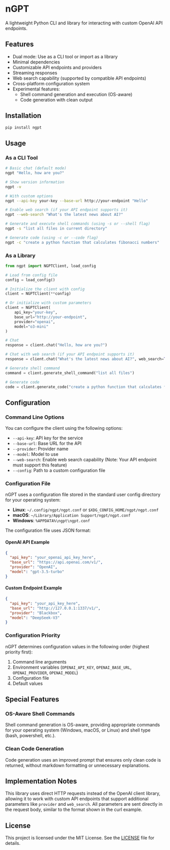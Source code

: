 # nGPT

A lightweight Python CLI and library for interacting with custom OpenAI API endpoints.

## Features

- Dual mode: Use as a CLI tool or import as a library
- Minimal dependencies
- Customizable API endpoints and providers
- Streaming responses
- Web search capability (supported by compatible API endpoints)
- Cross-platform configuration system
- Experimental features:
  - Shell command generation and execution (OS-aware)
  - Code generation with clean output

## Installation

```bash
pip install ngpt
```

## Usage

### As a CLI Tool

```bash
# Basic chat (default mode)
ngpt "Hello, how are you?"

# Show version information
ngpt -v

# With custom options
ngpt --api-key your-key --base-url http://your-endpoint "Hello"

# Enable web search (if your API endpoint supports it)
ngpt --web-search "What's the latest news about AI?"

# Generate and execute shell commands (using -s or --shell flag)
ngpt -s "list all files in current directory"

# Generate code (using -c or --code flag)
ngpt -c "create a python function that calculates fibonacci numbers"
```

### As a Library

```python
from ngpt import NGPTClient, load_config

# Load from config file
config = load_config()

# Initialize the client with config
client = NGPTClient(**config)

# Or initialize with custom parameters
client = NGPTClient(
    api_key="your-key",
    base_url="http://your-endpoint",
    provider="openai",
    model="o3-mini"
)

# Chat
response = client.chat("Hello, how are you?")

# Chat with web search (if your API endpoint supports it)
response = client.chat("What's the latest news about AI?", web_search=True)

# Generate shell command
command = client.generate_shell_command("list all files")

# Generate code
code = client.generate_code("create a python function that calculates fibonacci numbers")
```

## Configuration

### Command Line Options

You can configure the client using the following options:

- `--api-key`: API key for the service
- `--base-url`: Base URL for the API
- `--provider`: Provider name
- `--model`: Model to use
- `--web-search`: Enable web search capability (Note: Your API endpoint must support this feature)
- `--config`: Path to a custom configuration file

### Configuration File

nGPT uses a configuration file stored in the standard user config directory for your operating system:

- **Linux**: `~/.config/ngpt/ngpt.conf` or `$XDG_CONFIG_HOME/ngpt/ngpt.conf`
- **macOS**: `~/Library/Application Support/ngpt/ngpt.conf`
- **Windows**: `%APPDATA%\ngpt\ngpt.conf`

The configuration file uses JSON format:

#### OpenAI API Example
```json
{
  "api_key": "your_openai_api_key_here",
  "base_url": "https://api.openai.com/v1/",
  "provider": "OpenAI",
  "model": "gpt-3.5-turbo"
}
```

#### Custom Endpoint Example
```json
{
  "api_key": "your_api_key_here",
  "base_url": "http://127.0.0.1:1337/v1/",
  "provider": "Blackbox",
  "model": "DeepSeek-V3"
}
```

### Configuration Priority

nGPT determines configuration values in the following order (highest priority first):

1. Command line arguments
2. Environment variables (`OPENAI_API_KEY`, `OPENAI_BASE_URL`, `OPENAI_PROVIDER`, `OPENAI_MODEL`)
3. Configuration file
4. Default values

## Special Features

### OS-Aware Shell Commands

Shell command generation is OS-aware, providing appropriate commands for your operating system (Windows, macOS, or Linux) and shell type (bash, powershell, etc.).

### Clean Code Generation

Code generation uses an improved prompt that ensures only clean code is returned, without markdown formatting or unnecessary explanations.

## Implementation Notes

This library uses direct HTTP requests instead of the OpenAI client library, allowing it to work with custom API endpoints that support additional parameters like `provider` and `web_search`. All parameters are sent directly in the request body, similar to the format shown in the curl example.

## License

This project is licensed under the MIT License. See the [LICENSE](LICENSE) file for details.